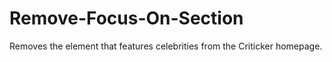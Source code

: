 # Remove-Focus-On-Section
Removes the element that features celebrities from the Criticker homepage.
